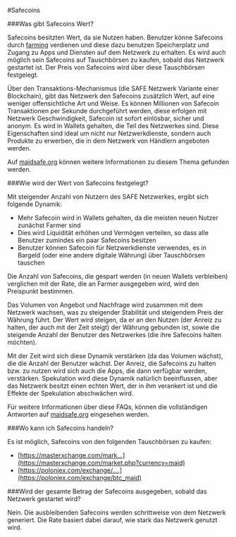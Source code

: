 #Safecoins

###Was gibt Safecoins Wert?

Safecoins besitzten Wert, da sie Nutzen haben. Benutzer könne Safecoins durch
[farming](http://www.maidsafe.net/SystemDocs/how_to_use_it/farmers.html) verdienen und diese dazu benutzen Speicherplatz und Zugang zu Apps und Diensten auf dem Netzwerk zu erhalten.
Es wird auch möglich sein Safecoins auf Tauschbörsen zu kaufen, sobald das Netzwerk gestartet ist. Der Preis von Safecoins wird über diese Tauschbörsen festgelegt.

Über den Transaktions-Mechanismus (die SAFE Netzwerk Variante einer Blockchain), gibt das Netzwerk den Safecoins zusätzlich Wert, auf eine weniger offensichtliche Art und Weise.
Es können Millionen von Safecoin Transaktionen per Sekunde durchgeführt werden, diese erfolgen mit Netzwerk Geschwindigkeit, Safecoin ist sofort einlösbar, sicher und anonym. Es wird in Wallets gehalten, die Teil des Netzwerkes sind. Diese Eigenschaften sind ideal um nicht nur Netzwerkdienste, sondern auch Produkte zu erwerben, die in dem Netzwerk von Händlern angeboten werden.

Auf [maidsafe.org](https://www.maidsafe.org/t/what-gives-safecoin-value-and-differentiates-it-from-altcoins/411) können weitere Informationen zu diesem Thema gefunden werden.



###Wie wird der Wert von Safecoins festgelegt?

Mit steigender Anzahl von Nutzern des SAFE Netzwerkes, ergibt sich folgende Dynamik:

* Mehr Safecoin wird in Wallets gehalten, da die meisten neuen Nutzer zunächst Farmer sind
* Dies wird Liquidität erhöhen und Vermögen verteilen, so dass alle Benutzer zumindes ein paar Safecoins besitzen
* Benutzer können Safecoin für Netzwerkdienste verwendes, es in Bargeld (oder eine andere digitale Währung) über Tauschbörsen tauschen

Die Anzahl von Safecoins, die gespart werden (in neuen Wallets verbleiben) verglichen mit der Rate, die an Farmer ausgegeben wird, wird den Preispunkt bestimmen.

Das Volumen von Angebot und Nachfrage wird zusammen mit dem Netzwerk wachsen, was zu steigender Stabilität und steigendem Preis der Währung führt. Der Wert wird steigen, da er an den Nutzen (der Anreiz zu halten, der auch mit der Zeit steigt) der Währung gebunden ist,
sowie die steigende Anzahl der Benutzer des Netzwerkes (die ihre Safecoins halten möchten).

Mit der Zeit wird sich diese Dynamik verstärken (da das Volumen wächst), die die Anzahl der Benutzer wächst. Der Anreiz, die Safecoins zu halten bzw. zu nutzen wird sich auch die Apps, die dann verfügbar werden, verstärken. Spekulation wird diese Dynamik natürlich beeinflussen, aber das Netzwerk besitzt einen echten Wert, der in ihm verankert ist und die Effekte der Spekulation abschwächen wird.

Für weitere Informationen über diese FAQs, können die vollständigen Antworten auf
[maidsafe.org](https://www.maidsafe.org/t/what-gives-safecoin-value-and-differentiates-it-from-altcoins/411) eingesehen werden.



###Wo kann ich Safecoins handeln?

Es ist möglich, Safecoins von den folgenden Tauschbörsen zu kaufen:

* [https://masterxchange.com/mark...](https://masterxchange.com/market.php?currency=maid)
* [https://poloniex.com/exchange/....](https://poloniex.com/exchange/btc_maid)

###Wird der gesamte Betrag der Safecoins ausgegeben, sobald das Netzwerk gestartet wird?

Nein. Die ausbleibenden Safecoins werden schrittweise von dem Netzwerk generiert. Die Rate basiert dabei darauf, wie stark das Netzwerk genutzt wird.
